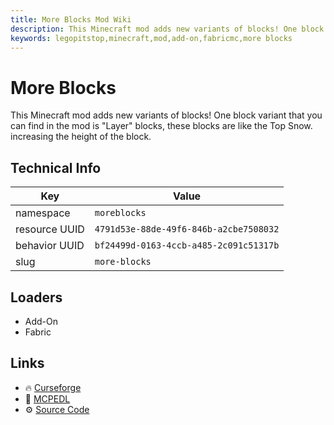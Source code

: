 ```yaml
---
title: More Blocks Mod Wiki
description: This Minecraft mod adds new variants of blocks! One block variant that you can find in the mod is "Layer" blocks, these blocks are like the Top Snow. increasing the height of the block.
keywords: legopitstop,minecraft,mod,add-on,fabricmc,more blocks
---
```


# More Blocks

This Minecraft mod adds new variants of blocks! One block variant that you can find in the mod is "Layer" blocks, these blocks are like the Top Snow. increasing the height of the block.

## Technical Info

| Key           | Value                                  |
| ------------- | -------------------------------------- |
| namespace     | `moreblocks`                           |
| resource UUID | `4791d53e-88de-49f6-846b-a2cbe7508032` |
| behavior UUID | `bf24499d-0163-4ccb-a485-2c091c51317b` |
| slug          | `more-blocks`                          |

## Loaders

- Add-On
- Fabric

## Links

- :fire: [Curseforge](https://www.curseforge.com/minecraft-bedrock/addons/more-blocks)
- :wrench: [MCPEDL](https://mcpedl.com/more-blocks/)
- :gear: [Source Code](https://github.com/lpsmods/more-blocks)
